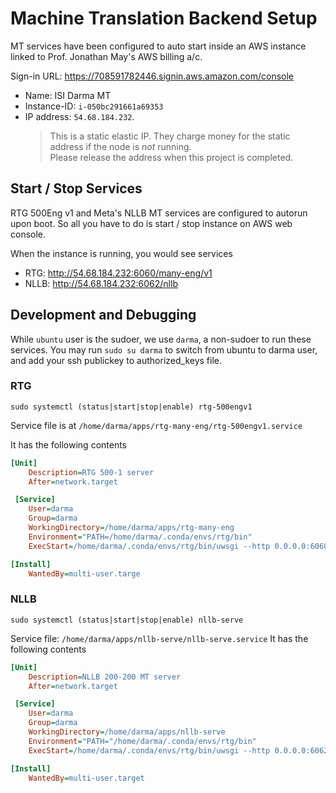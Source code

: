 # Machine Translation Backend Setup

MT services have been configured to auto start inside an AWS instance linked to Prof. Jonathan May's AWS billing a/c. 

Sign-in URL: https://708591782446.signin.aws.amazon.com/console


* Name: ISI Darma MT
* Instance-ID: `i-050bc291661a69353`	
* IP address: `54.68.184.232`. 
  > This is a static elastic IP. 
    They charge money for the static address if the node is _not_ running.  
    Please release the address when this project is completed.


## Start / Stop Services

RTG 500Eng v1 and Meta's NLLB MT services are configured to autorun upon boot. So all you have to do is start / stop instance on AWS web console.

When the instance is running, you would see services

* RTG: http://54.68.184.232:6060/many-eng/v1
* NLLB: http://54.68.184.232:6062/nllb


## Development and Debugging 

While `ubuntu` user is the sudoer, we use `darma`, a non-sudoer to run these services.
You may run `sudo su darma` to switch from ubuntu to darma user, and add your ssh publickey to authorized_keys file.


### RTG 
`sudo systemctl (status|start|stop|enable) rtg-500engv1`

Service file is at `/home/darma/apps/rtg-many-eng/rtg-500engv1.service`

It has the following contents
```ini
[Unit]
    Description=RTG 500-1 server
    After=network.target

 [Service]
    User=darma
    Group=darma
    WorkingDirectory=/home/darma/apps/rtg-many-eng
    Environment="PATH=/home/darma/.conda/envs/rtg/bin"
    ExecStart=/home/darma/.conda/envs/rtg/bin/uwsgi --http 0.0.0.0:6060 --module rtg.serve.app:app --pyargv "rtg500eng-tfm9L6L768d-bsz720k-stp200k-ens05 -b /many-eng/v1"

[Install]
    WantedBy=multi-user.targe

```


### NLLB

`sudo systemctl (status|start|stop|enable) nllb-serve`

Service file: `/home/darma/apps/nllb-serve/nllb-serve.service`
It has the following contents
```ini
[Unit]
    Description=NLLB 200-200 MT server
    After=network.target

 [Service]
    User=darma
    Group=darma
    WorkingDirectory=/home/darma/apps/nllb-serve
    Environment="PATH="/home/darma/.conda/envs/rtg/bin"
    ExecStart=/home/darma/.conda/envs/rtg/bin/uwsgi --http 0.0.0.0:6062 --module nllb_serve.app:app --pyargv "-b /nllb"

[Install]
    WantedBy=multi-user.target
```



